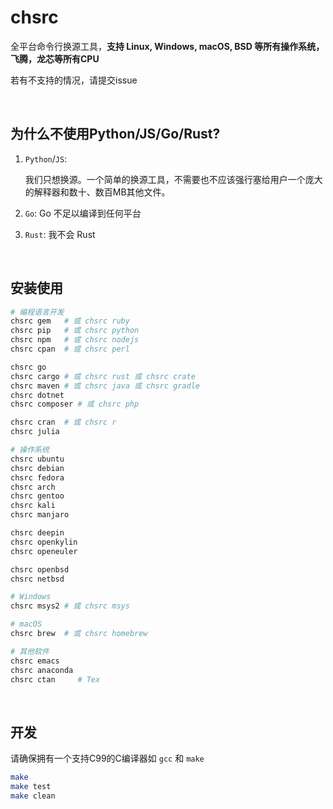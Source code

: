 # chsrc

全平台命令行换源工具，**支持 Linux, Windows, macOS, BSD 等所有操作系统，飞腾，龙芯等所有CPU**

若有不支持的情况，请提交issue

<br>

## 为什么不使用Python/JS/Go/Rust?

1. `Python`/`JS`:

    我们只想换源。一个简单的换源工具，不需要也不应该强行塞给用户一个庞大的解释器和数十、数百MB其他文件。

2. `Go`: Go 不足以编译到任何平台

3. `Rust`: 我不会 Rust

<br>

## 安装使用

```bash
# 编程语言开发
chsrc gem   # 或 chsrc ruby
chsrc pip   # 或 chsrc python
chsrc npm   # 或 chsrc nodejs
chsrc cpan  # 或 chsrc perl

chsrc go
chsrc cargo # 或 chsrc rust 或 chsrc crate
chsrc maven # 或 chsrc java 或 chsrc gradle
chsrc dotnet
chsrc composer # 或 chsrc php

chsrc cran  # 或 chsrc r
chsrc julia

# 操作系统
chsrc ubuntu
chsrc debian
chsrc fedora
chsrc arch
chsrc gentoo
chsrc kali
chsrc manjaro

chsrc deepin
chsrc openkylin
chsrc openeuler

chsrc openbsd
chsrc netbsd

# Windows
chsrc msys2 # 或 chsrc msys

# macOS
chsrc brew  # 或 chsrc homebrew

# 其他软件
chsrc emacs
chsrc anaconda
chsrc ctan     # Tex
```

<br>

## 开发

请确保拥有一个支持C99的C编译器如 `gcc` 和 `make`

```bash
make
make test
make clean
```
